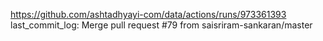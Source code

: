 https://github.com/ashtadhyayi-com/data/actions/runs/973361393
last_commit_log: Merge pull request #79 from saisriram-sankaran/master